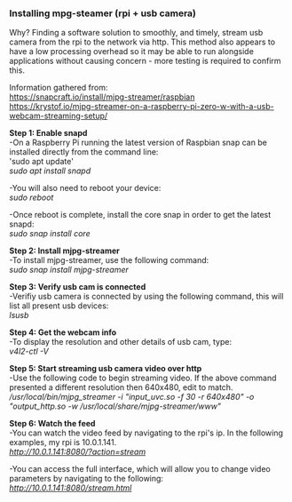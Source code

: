 ### Installing mpg-steamer (rpi + usb camera)

Why? Finding a software solution to smoothly, and timely, stream usb camera from the rpi to the network via http. This method also appears to have a low processing overhead so it may be able to run alongside applications without causing concern - more testing is required to confirm this.  



Information gathered from:  
https://snapcraft.io/install/mjpg-streamer/raspbian  
https://krystof.io/mjpg-streamer-on-a-raspberry-pi-zero-w-with-a-usb-webcam-streaming-setup/  
  
  
  
**Step 1: Enable snapd**  
-On a Raspberry Pi running the latest version of Raspbian snap can be installed directly from the command line:  
'sudo apt update'  
*sudo apt install snapd*  
  
-You will also need to reboot your device:  
*sudo reboot*  
  
-Once reboot is complete, install the core snap in order to get the latest snapd:  
*sudo snap install core*  
  
  
**Step 2: Install mjpg-streamer**  
-To install mjpg-streamer, use the following command:  
*sudo snap install mjpg-streamer*  


**Step 3: Verify usb cam is connected**  
-Verifiy usb camera is connected by using the following command, this will list all present usb devices:  
*lsusb*  
  
  
**Step 4: Get the webcam info**  
-To display the resolution and other details of usb cam, type:  
*v4l2-ctl -V*  
  
  
**Step 5: Start streaming usb camera video over http**  
-Use the following code to begin streaming video. If the above command presented a different resolution then 640x480, edit to match.  
*/usr/local/bin/mjpg_streamer -i "input_uvc.so -f 30 -r 640x480"  -o "output_http.so -w /usr/local/share/mjpg-streamer/www"*    
  
  
**Step 6: Watch the feed**  
-You can watch the video feed by navigating to the rpi's ip. In the following examples, my rpi is 10.0.1.141.  
*http://10.0.1.141:8080/?action=stream*  
  
-You can access the full interface, which will allow you to change video parameters by navigating to the following:  
*http://10.0.1.141:8080/stream.html*  
